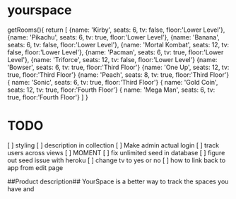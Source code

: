 # yourspace


getRooms(){
  return [
    {name: 'Kirby', seats: 6, tv: false, floor:'Lower Level'},
    {name: 'Pikachu', seats: 6, tv: true, floor:'Lower Level'},
    {name: 'Banana', seats: 6, tv: false, floor:'Lower Level'},
    {name: 'Mortal Kombat', seats: 12, tv: false, floor:'Lower Level'},
    {name: 'Pacman', seats: 6, tv: true, floor:'Lower Level'},
    {name: 'Triforce', seats: 12, tv: false, floor:'Lower Level'}
    {name: 'Bowser', seats: 6, tv: true, floor:'Third Floor'}
    {name: 'One Up', seats: 12, tv: true, floor:'Third Floor'}
    {name: 'Peach', seats: 8, tv: true, floor:'Third Floor'}
    { name: 'Sonic', seats: 6, tv: true, floor:'Third Floor'}
    { name: 'Gold Coin', seats: 12, tv: true, floor:'Fourth Floor'}
    { name: 'Mega Man', seats: 6, tv: true, floor:'Fourth Floor'}
  ]
}

# TODO #
[ ] styling
[ ] description in collection
[ ] Make admin actual login
[ ] track users across views
[ ] MOMENT
[ ] fix unlimited seed in database
[ ] figure out seed issue with heroku
[ ] change tv to yes or no
[ ] how to link back to app from edit page

##Product description##
YourSpace is a better way to track the spaces you have and 
